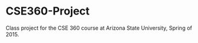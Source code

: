 # CSE360-Project

Class project for the CSE 360 course at Arizona State University, Spring of 2015.
